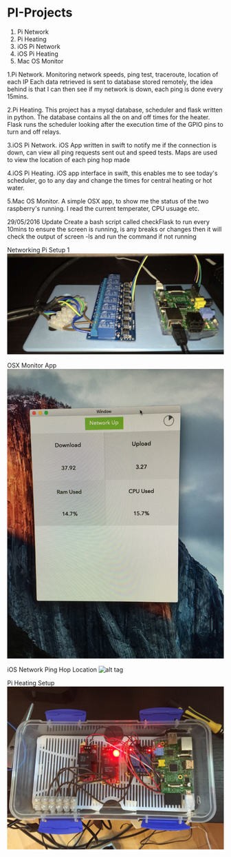 # PI-Projects

1. Pi Network 
2. Pi Heating
3. iOS Pi Network
4. iOS Pi Heating
5. Mac OS Monitor

1.Pi Network. 
Monitoring network speeds, ping test, traceroute, location of each IP
Each data retrieved is sent to database stored remotely,
the idea behind is that I can then see if my network is down,
each ping is done every 15mins.

2.Pi Heating. 
This project has a mysql database, scheduler and flask written in python. 
The database contains all the on and off times for the heater. Flask runs the scheduler looking after
the execution time of the GPIO pins to turn and off relays.

3.iOS Pi Network. 
iOS App written in swift to notify me if the connection is down, can view all ping requests sent out and speed tests.
Maps are used to view the location of each ping hop made

4.iOS Pi Heating. 
iOS app interface in swift, this enables me to see today's scheduler, go to any day and change the times for
central heating or hot water.

5.Mac OS Monitor. 
A simple OSX app, to show me the status of the two raspberry's running. I read the current temperater, CPU usuage etc.

29/05/2016 Update
Create a bash script called checkFlask to run every 10mins to ensure the screen is running, is any breaks or changes then it will check the output of screen -ls and run the command if not running

Networking Pi Setup 1
![alt tag](https://raw.githubusercontent.com/collegboi/PI-Monitor/master/Project%20Images/pi1.jpg)

OSX Monitor App
![alt tag](https://raw.githubusercontent.com/collegboi/PI-Monitor/master/Project%20Images/pi2.jpg)

iOS Network Ping Hop Location
![alt tag](https://raw.githubusercontent.com/collegboi/PI-Monitor/master/Project%20Images/pi3.jpg)

Pi Heating Setup
![alt tag](https://raw.githubusercontent.com/collegboi/PI-Monitor/master/Project%20Images/IMG_2198.JPG)
